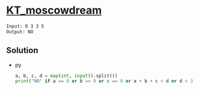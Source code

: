 # [KT_moscowdream](https://open.kattis.com/problems/moscowdream)



```txt
Input: 0 3 3 5
Output: NO
```

## Solution

* py

  ```py
  a, b, c, d = map(int, input().split())
  print("NO" if a == 0 or b == 0 or c == 0 or a + b + c < d or d < 3 else "YES)
  ```
